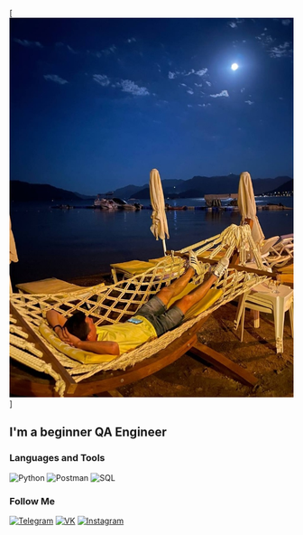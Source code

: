 [![Header](https://github.com/andreibochkov1989/andreibochkov1989/blob/main/assets/%D1%8F.jpg)]

## I'm a beginner QA Engineer

### Languages and Tools
![Python](https://img.shields.io/badge/-Python-4169E1?style=for-the-badge&logoPython&logoColor=EB4C42)
![Postman](https://img.shields.io/badge/-Postman-4169E1?style=for-the-badge&logo=Postman&logoColor=9457EB)
![SQL](https://img.shields.io/badge/-SQL-4169E1?style=for-the-badge&logo=SQL&logoColor=006262)

### Follow Me
[![Telegram](https://img.shields.io/badge/-Telegram-4169E1?style=for-the-badge&logo=Telegram&logoColor=004242)](https://t.me//viktorych1989)
[![VK](https://img.shields.io/badge/-VK-4169E1?style=for-the-badge&logo=VK&logoColor=1B00EB)](https://vk.com/viktorych1989)
[![Instagram](https://img.shields.io/badge/-Instagram-4169E1?style=for-the-badge&logo=Instagram&logoColor=EB2930)](https://www.instagram.com/viktorych1989)
